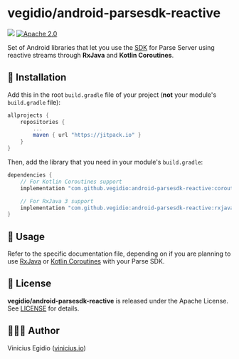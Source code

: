 # vegidio/android-parsesdk-reactive

[![](https://jitpack.io/v/vegidio/android-parsesdk-reactive.svg)](https://jitpack.io/#vegidio/android-parsesdk-reactive)
[![Apache 2.0](https://img.shields.io/badge/license-Apache_License_2.0-blue.svg)](http://www.apache.org/licenses/LICENSE-2.0)

Set of Android libraries that let you use the [SDK](https://github.com/parse-community/Parse-SDK-Android) for Parse Server using reactive streams through **RxJava** and **Kotlin Coroutines**.

## 🧩 Installation

Add this in the root `build.gradle` file of your project (**not** your module's `build.gradle` file):

```groovy
allprojects {
    repositories {
        ...
        maven { url "https://jitpack.io" }
    }
}
```

Then, add the library that you need in your module's `build.gradle`:

```groovy
dependencies {
    // For Kotlin Coroutines support
    implementation "com.github.vegidio:android-parsesdk-reactive:coroutines:1.0.0"

    // For RxJava 3 support
    implementation "com.github.vegidio:android-parsesdk-reactive:rxjava:1.0.0"
}
```

## 🤖 Usage

Refer to the specific documentation file, depending on if you are planning to use [RxJava](rxjava) or [Kotlin Coroutines](coroutines) with your Parse SDK.

## 📝 License

**vegidio/android-parsesdk-reactive** is released under the Apache License. See [LICENSE](LICENSE.txt) for details.

## 👨🏾‍💻 Author

Vinicius Egidio ([vinicius.io](http://vinicius.io))